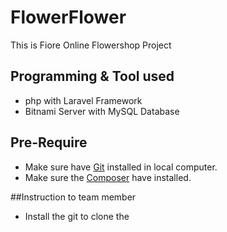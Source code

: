 # FlowerFlower
This is Fiore Online Flowershop Project

## Programming & Tool used
* php with Laravel Framework
* Bitnami Server with MySQL Database

## Pre-Require
* Make sure have [Git](https://git-scm.com/) installed in local computer.
* Make sure the [Composer](https://getcomposer.org/) have installed.

##Instruction to team member
* Install the git to clone the 